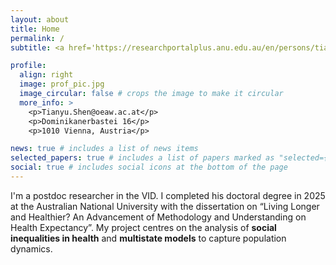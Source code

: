 ```yaml
---
layout: about
title: Home
permalink: /
subtitle: <a href='https://researchportalplus.anu.edu.au/en/persons/tianyu-shen'>Vienna Institute of Demography, Austrian Academy of Sciences</a> 

profile:
  align: right
  image: prof_pic.jpg
  image_circular: false # crops the image to make it circular
  more_info: >
    <p>Tianyu.Shen@oeaw.ac.at</p>
    <p>Dominikanerbastei 16</p>
    <p>1010 Vienna, Austria</p>

news: true # includes a list of news items
selected_papers: true # includes a list of papers marked as "selected={true}"
social: true # includes social icons at the bottom of the page
---
```


I'm a postdoc researcher in the VID. I completed his doctoral degree in 2025 at the Australian National University with the dissertation on “Living Longer and Healthier? An Advancement of Methodology and Understanding on Health Expectancy”. My project centres on the analysis of **social inequalities in health** and **multistate models** to capture population dynamics. 




<!-- Write your biography here. Tell the world about yourself. Link to your favorite [subreddit](http://reddit.com). You can put a picture in, too. The code is already in, just name your picture `prof_pic.jpg` and put it in the `img/` folder.
# 
# Put your address / P.O. box / other info right below your picture. You can also disable any of these elements by editing `profile` property of the YAML header of your `_pages/about.md`. Edit `_bibliography/papers.bib` and Jekyll will render your [publications page](/al-folio/publications/) automatically.
# 
# Link to your social media connections, too. This theme is set up to use [Font Awesome icons](https://fontawesome.com/) and [Academicons](https://jpswalsh.github.io/academicons/), like the ones below. Add your Facebook, Twitter, LinkedIn, Google Scholar, or just disable all of them.-->
